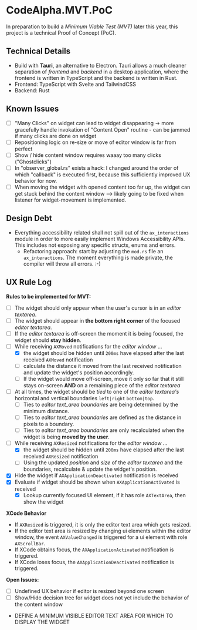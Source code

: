 # CodeAlpha.MVT.PoC

In preparation to build a _Minimum Viable Test (MVT)_ later this year, this project is a technical Proof of Concept (PoC).

## Technical Details

- Build with **Tauri**, an alternative to Electron. Tauri allows a much cleaner separation of _frontend_ and _backend_ in a desktop application, where the frontend is written in TypeScript and the backend is written in Rust.
- Frontend: TypeScript with Svelte and TailwindCSS
- Backend: Rust

## Known Issues

- [ ] "Many Clicks" on widget can lead to widget disappearing -> more gracefully handle invokation of "Content Open" routine - can be jammed if many clicks are done on widget
- [ ] Repositioning logic on re-size or move of editor window is far from perfect
- [ ] Show / hide content window requires waaay too many clicks ("Ghostclicks")
- [ ] In "observer_global.rs" exists a hack: I changed around the order of which "callback" is executed first, because this sufficiently improved UX behavior for now.
- [ ] When moving the widget with opened content too far up, the widget can get stuck behind the content window --> likely going to be fixed when listener for widget-movement is implemented.

## Design Debt

- Everything accessibility related shall not spill out of the `ax_interactions` module in order to more easily implement Windows Accessibility APIs. This includes not exposing any specific structs, enums and errors.
  - Refactoring approach: start by adjusting the `mod.rs` file an `ax_interactions`. The moment everything is made private, the compiler will throw all errors. :-)

## UX Rule Log

**Rules to be implemented for MVT:**

- [ ] The widget should only appear when the user's cursor is in an _editor textarea_.
- [ ] The widget should appear in **the bottom right corner** of the focused _editor textarea_.
- [ ] If the _editor textarea_ is off-screen the moment it is being focused, the widget should **stay hidden**.
- [ ] While receiving `AXMoved` notifications for the _editor window_ ...
  - [x] the widget should be hidden until `200ms` have elapsed after the last received `AXMoved` notification
  - [ ] calculate the distance it moved from the last received notification and update the widget's position accordingly.
  - [ ] If the widget would move off-screen, move it only so far that it still stays on-screen **AND** on a remaining piece of the _editor textarea_
- [ ] At all times, the widget should be _tied_ to one of the _editor textarea's_ horizontal and vertical boundaries `left|right` `bottom|top`.
  - [ ] Ties to _editor text_area boundaries_ are being determined by the minimum distance.
  - [ ] Ties to _editor text_area boundaries_ are defined as the distance in pixels to a boundary.
  - [ ] Ties to _editor text_area boundaries_ are only recalculated when the widget is being **moved by the user**.
- [ ] While receiving `AXResized` notifications for the _editor window_ ...
  - [x] the widget should be hidden until `200ms` have elapsed after the last received `AXResized` notification
  - [ ] Using the updated _position_ and _size_ of the _editor textarea_ and the boundaries, recalculate & update the widget's position.
- [x] Hide the widget if `AXApplicationDeactivated` notification is received
- [x] Evaluate if widget should be shown when `AXApplicationActivated` is received
  - [x] Lookup currently focused UI element, if it has role `AXTextArea`, then show the widget

**XCode Behavior**

- If `AXResized` is triggered, it is only the editor text area which gets resized.
- If the editor text area is resized by changing ui elements within the editor window, the event `AXValueChanged` is triggered for a ui element with role `AXScrollBar`.
- If XCode obtains focus, the `AXApplicationActivated` notification is triggered.
- If XCode loses focus, the `AXApplicationDeactivated` notification is triggered.

**Open Issues:**

- [ ] Undefined UX behavior if editor is resized beyond one screen
- [ ] Show/Hide decision tree for widget does not yet include the behavior of the content window

- DEFINE A MINIMUM VISIBLE EDITOR TEXT AREA FOR WHICH TO DISPLAY THE WIDGET
